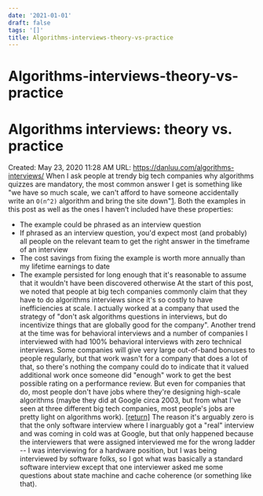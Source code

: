 ```yaml
---
date: '2021-01-01'
draft: false
tags: '[]'
title: Algorithms-interviews-theory-vs-practice
---
```


# Algorithms-interviews-theory-vs-practice

# Algorithms interviews: theory vs. practice
Created: May 23, 2020 11:28 AM
URL: https://danluu.com/algorithms-interviews/
When I ask people at trendy big tech companies why algorithms quizzes are mandatory, the most common answer I get is something like "we have so much scale, we can't afford to have someone accidentally write an `O(n^2)` algorithm and bring the site down"[1](https://danluu.com/algorithms-interviews/).
Both the examples in this post as well as the ones I haven’t included have these properties:
- The example could be phrased as an interview question
- If phrased as an interview question, you'd expect most (and probably) all people on the relevant team to get the right answer in the timeframe of an interview
- The cost savings from fixing the example is worth more annually than my lifetime earnings to date
- The example persisted for long enough that it's reasonable to assume that it wouldn't have been discovered otherwise
At the start of this post, we noted that people at big tech companies commonly claim that they have to do algorithms interviews since it's so costly to have inefficiencies at scale.
I actually worked at a company that used the strategy of "don't ask algorithms questions in interviews, but do incentivize things that are globally good for the company".
Another trend at the time was for behavioral interviews and a number of companies I interviewed with had 100% behavioral interviews with zero technical interviews.
Some companies will give very large out-of-band bonuses to people regularly, but that work wasn't for a company that does a lot of that, so there's nothing the company could do to indicate that it valued additional work once someone did "enough" work to get the best possible rating on a performance review.
But even for companies that do, most people don't have jobs where they're designing high-scale algorithms (maybe they did at Google circa 2003, but from what I've seen at three different big tech companies, most people's jobs are pretty light on algorithms work).
[[return]](https://danluu.com/algorithms-interviews/)
The reason it's arguably zero is that the only software interview where I inarguably got a "real" interview and was coming in cold was at Google, but that only happened because the interviewers that were assigned interviewed me for the wrong ladder -- I was interviewing for a hardware position, but I was being interviewed by software folks, so I got what was basically a standard software interview except that one interviewer asked me some questions about state machine and cache coherence (or something like that).
